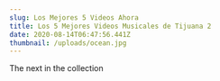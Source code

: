 ```yaml
---
slug: Los Mejores 5 Videos Ahora
title: Los 5 Mejores Videos Musicales de Tijuana 2
date: 2020-08-14T06:47:56.441Z
thumbnail: /uploads/ocean.jpg
---
```

The next in the collection